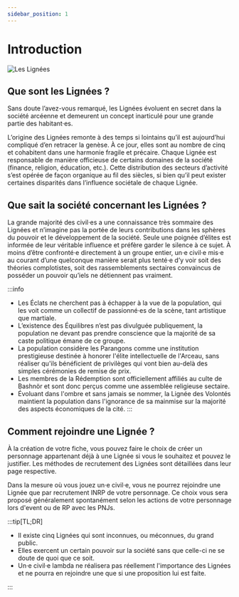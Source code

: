 ```yaml
---
sidebar_position: 1
---
```


# Introduction

![Les Lignées](/img/univers/lignees.png)

## Que sont les Lignées ?

Sans doute l’avez-vous remarqué, les Lignées évoluent en secret dans la société arcéenne et demeurent un concept inarticulé pour une grande partie des habitant·es.

L’origine des Lignées remonte à des temps si lointains qu’il est aujourd’hui compliqué d’en retracer la genèse. À ce jour, elles sont au nombre de cinq et cohabitent dans une harmonie fragile et précaire. Chaque Lignée est responsable de manière officieuse de certains domaines de la société (finance, religion, éducation, etc.). Cette distribution des secteurs d’activité s’est opérée de façon organique au fil des siècles, si bien qu’il peut exister certaines disparités dans l’influence sociétale de chaque Lignée.

## Que sait la société concernant les Lignées ?

La grande majorité des civil·es a une connaissance très sommaire des Lignées et n’imagine pas la portée de leurs contributions dans les sphères du pouvoir et le développement de la société. Seule une poignée d’élites est informée de leur véritable influence et préfère garder le silence à ce sujet.
À moins d’être confronté·e directement à un groupe entier, un·e civil·e mis·e au courant d’une quelconque manière serait plus tenté·e d’y voir soit des théories complotistes, soit des rassemblements sectaires convaincus de posséder un pouvoir qu’iels ne détiennent pas vraiment.

:::info
- Les Éclats ne cherchent pas à échapper à la vue de la population, qui les voit comme un collectif de passionné·es de la scène, tant artistique que martiale.
- L’existence des Équilibres n’est pas divulguée publiquement, la population ne devant pas prendre conscience que la majorité de sa caste politique émane de ce groupe.
- La population considère les Parangons comme une institution prestigieuse destinée à honorer l'élite intellectuelle de l'Arceau, sans réaliser qu'ils bénéficient de privilèges qui vont bien au-delà des simples cérémonies de remise de prix.
- Les membres de la Rédemption sont officiellement affiliés au culte de Bashnör et sont donc perçus comme une assemblée religieuse sectaire.
- Évoluant dans l'ombre et sans jamais se nommer, la Lignée des Volontés maintient la population dans l'ignorance de sa mainmise sur la majorité des aspects économiques de la cité.
:::

## Comment rejoindre une Lignée ?

À la création de votre fiche, vous pouvez faire le choix de créer un personnage appartenant déjà à une Lignée si vous le souhaitez et pouvez le justifier. Les méthodes de recrutement des Lignées sont détaillées dans leur page respective.

Dans la mesure où vous jouez un·e civil·e, vous ne pourrez rejoindre une Lignée que par recrutement INRP de votre personnage. Ce choix vous sera proposé généralement spontanément selon les actions de votre personnage lors d'event ou de RP avec les PNJs.

:::tip[TL;DR]

- Il existe cinq Lignées qui sont inconnues, ou méconnues, du grand public.
- Elles exercent un certain pouvoir sur la société sans que celle-ci ne se doute de quoi que ce soit.
- Un·e civil·e lambda ne réalisera pas réellement l'importance des Lignées et ne pourra en rejoindre une que si une proposition lui est faite.

:::
